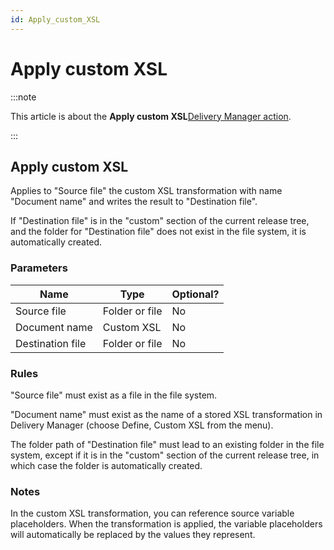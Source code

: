```yaml
---
id: Apply_custom_XSL
---
```


# Apply custom XSL




:::note

This article is about the **Apply custom XSL**[Delivery Manager action](/docs/Continuous_delivery/Delivery_Manager_actions_by_name).

:::

## **Apply custom XSL**

Applies to "Source file" the custom XSL transformation with name "Document name" and writes the result to "Destination file".

If "Destination file" is in the "custom" section of the current release tree, and the folder for "Destination file" does not exist in the file system, it is automatically created.

### Parameters

|**Name**|**Type**|**Optional?**|
|--------|--------|--------|
|Source file|Folder or file|No      |
|Document name|Custom XSL|No      |
|Destination file|Folder or file|No      |



### Rules

"Source file" must exist as a file in the file system.

"Document name" must exist as the name of a stored XSL transformation in Delivery Manager (choose Define, Custom XSL from the menu).

The folder path of "Destination file" must lead to an existing folder in the file system, except if it is in the "custom" section of the current release tree, in which case the folder is automatically created.

### Notes

In the custom XSL transformation, you can reference source variable placeholders. When the transformation is applied, the variable placeholders will automatically be replaced by the values they represent.